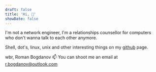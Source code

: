 ```yaml
---
draft: false
title: 'Hi, 👋'
showDate: false
---
```


I'm not a network engineer, I'm a relationships counsellor for computers who don't wanna talk to each other anymore.

Shell, dot's, linux, unix and other interesting things on my [github](https://github.com/brjppru/) page.

wbr, Roman Bogdanov
📫 You can shoot me an email at r.bogdanov@outlook.com
